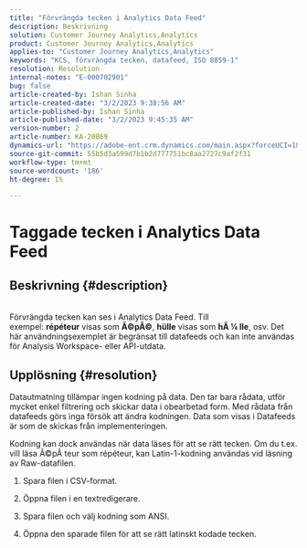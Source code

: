 ```yaml
---
title: "Förvrängda tecken i Analytics Data Feed"
description: Beskrivning
solution: Customer Journey Analytics,Analytics
product: Customer Journey Analytics,Analytics
applies-to: "Customer Journey Analytics,Analytics"
keywords: "KCS, förvrängda tecken, datafeed, ISO 8859-1"
resolution: Resolution
internal-notes: "E-000702901"
bug: false
article-created-by: Ishan Sinha
article-created-date: "3/2/2023 9:38:56 AM"
article-published-by: Ishan Sinha
article-published-date: "3/2/2023 9:45:35 AM"
version-number: 2
article-number: KA-20869
dynamics-url: "https://adobe-ent.crm.dynamics.com/main.aspx?forceUCI=1&pagetype=entityrecord&etn=knowledgearticle&id=4997bf0b-deb8-ed11-83fe-6045bd0065f9"
source-git-commit: 55b5d3a599d7b1b2d777751bc8aa2727c9af2f31
workflow-type: tm+mt
source-wordcount: '186'
ht-degree: 1%

---
```


# Taggade tecken i Analytics Data Feed

## Beskrivning {#description}

<br>Förvrängda tecken kan ses i Analytics Data Feed. Till exempel: <b>répéteur</b> visas som <b>Ã©pÃ©</b>, <b>hülle</b> visas som <b>hÃ ¼ lle</b>, osv. Det här användningsexemplet är begränsat till datafeeds och kan inte användas för Analysis Workspace- eller API-utdata.<br>

## Upplösning {#resolution}


Datautmatning tillämpar ingen kodning på data. Den tar bara rådata, utför mycket enkel filtrering och skickar data i obearbetad form. Med rådata från datafeeds görs inga försök att ändra kodningen. Data som visas i Datafeeds är som de skickas från implementeringen.

Kodning kan dock användas när data läses för att se rätt tecken. Om du t.ex. vill läsa Ã©pÃ teur som répéteur, kan Latin-1-kodning användas vid läsning av Raw-datafilen.

1. Spara filen i CSV-format.

2. Öppna filen i en textredigerare.

3. Spara filen och välj kodning som ANSI.

4. Öppna den sparade filen för att se rätt latinskt kodade tecken.
